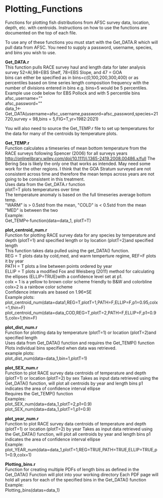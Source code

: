 # Plotting_Functions
Functions for plotting fish distributions from AFSC survey data, location, depth, etc. with centroids.
Instructions on how to use the functions are documented on the top of each file. 

To use any of these functions you must start with the Get_DATA.R  which will pull data from AFSC. You need to supply a password, username, species, and bins you wish to use.

<B>Get_DATA.r</B>  
  This function pulls RACE survey haul and length data for later analysis  
  survey 52=AI,98=EBS Shelf, 78=EBS Slope, and 47 = GOA  
  bins can either be specified as in bins=c(0,100,200,300,400) or as percentiles based on time series length composition frequency 
  with the number of divisions entered in bins e.g. bins=5 would be 5 percentiles.  
  Example use code below for EBS Pollock and with 5 percentile bins  
  afsc_username=""  
  afsc_password=""  
  data_1<-Get_DATA(username=afsc_username,password=afsc_password,species=21720,survey = 98,bins = 5,FIG=T,yr=1982:2021)  

You will also need to source the Get_TEMP.r file to set up temperatures for the data for many of the centroids by temperature plots.

<B>Get_TEMP.r</B>  
  Function calculates a timeseries of mean bottom temperature from the RACE surveys following Spencer (2006) for all surveys years
  http://onlinelibrary.wiley.com/doi/10.1111/j.1365-2419.2008.00486.x/full
  The Bering Sea is likely the only one that works as intended. May need some work for the other regions. I think that the GOA Stratum surveyed are not consistent across time
  and therefore the mean temps across years are not going to be consistent in this treatment.  
  Uses data from the Get_DATA.r function  
  plotT=T plots temperatures over time  
  The temperature anomaly is based on the full timeseries average bottom temp.  
  "WARM" is > 0.5std from the mean, "COLD" is < 0.5std from the mean "MED" is between the two   
   Example:  
   Get_TEMP<-function(data=data_1, plotT=T)

<B>plot_centroid_num.r</B>  
 Function for plotting RACE survey data for any species by temperature and depth (plotT=1) and specified length or by location (plotT=2)and specified length  
 This function takes data pulled using the get_DATA() function.  
 REG = T plots data by cold,med, and warm temperture regime, REF=F plots it by year  
 PATH = T plots a line between points ordered by year  
 ELLIP = T plots a modified Fox and Weisberg (2011) 
 method for calculating the ellipses (ELLIP=TRUE)with a confidence level set at p1.  
 colx = 1 is a yellow to brown color scheme friendly to B&W and colorbline colx=2 is a rainbow color scheme  
 Confidence intervals are based on 1.96*SE  
 Example plots:  
 plot_centroid_num(data=data1,REG=T,plotT=1,PATH=F,ELLIP=F,p1=0.95,colx=1,thin=F)  
 plot_centroid_num(data=data_COD,REG=T,plotT=2,PATH=F,ELLIP=F,p1=0.95,colx=1,thin=F)  
  
<B>plot_dist_num.r</B>  
   Function for plotting data by temperature (plotT=1) or location (plotT=2)and specified length   
   Uses data from Get_DATA() function and requires the Get_TEMP() function  
   Plots individual bins specified when data was retrieved.   
   example plots:  
   plot_dist_num(data=data_1,bin=1,plotT=1)

<B>plot_SEX_num.r</B>  
  Function to plot RACE survey data centroids of temperature and depth (plotT=1) or location (plotT=2) by sex
  Takes as input data retrieved using the Get_DATA() function, will plot all centroids by year and length bins
  p1 indicates the area of confidence interval ellipse  
  Requires the Get_TEMP() function  
  Examples:   
  plot_SEX_num(data=data_1,plotT=2,p1=0.9)  
  plot_SEX_num(data=data_1,plotT=1,p1=0.9)  
  
 <B>plot_year_num.r</B>  
  Function to plot RACE survey data centroids of temperature and depth (plotT=1) or location (plotT=2) by year
  Takes as input data retrieved using the Get_DATA() function, will plot all centroids by year and length bins
  p1 indicates the area of confidence interval ellipse  
  Example:   
  plot_YEAR_num(data=data_1,plotT=1,REG=TRUE,PATH=TRUE,ELLIP=TRUE,p1=0.9,colx=1)
 
<B>Plotting_bins.r</B>  
  Function for creating multiple PDFs of length bins as defined in the Get_DATA() Function will plot into your working directory
  Each PDF page will hold all years for each of the specified bins in the Get_DATA() function  
  Example:  
  Plotting_bins(datas=data_1)
